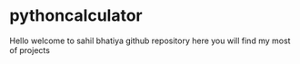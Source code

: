 # pythoncalculator
Hello welcome to sahil bhatiya github repository 
here you will find my most of projects
